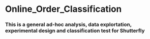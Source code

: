 # Online_Order_Classification
### This is a general ad-hoc analysis, data explortation, experimental design and classification test for Shutterfly

